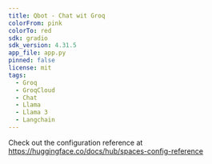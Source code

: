 ```yaml
---
title: Qbot - Chat wit Groq
colorFrom: pink
colorTo: red
sdk: gradio
sdk_version: 4.31.5
app_file: app.py
pinned: false
license: mit
tags:
  - Groq
  - GroqCloud
  - Chat
  - Llama
  - Llama 3
  - Langchain
---
```


Check out the configuration reference at https://huggingface.co/docs/hub/spaces-config-reference
